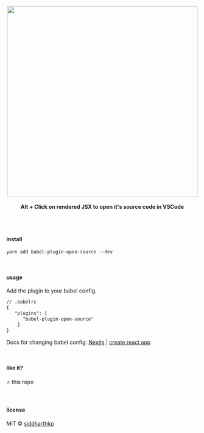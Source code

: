 <p align="center">
  <img src="https://github.com/siddharthkp/babel-plugin-open-source/blob/main/demo.gif?raw=true" height="500"/>
  <br><br>
  <b>Alt + Click on rendered JSX to open it's source code in VSCode</b>
  <br><br>
</p>

&nbsp;

#### install

```
yarn add babel-plugin-open-source --dev
```

&nbsp;

#### usage

Add the plugin to your babel config.

```diff
// .babelrc
{
   "plugins": [
      "babel-plugin-open-source"
    ]
}
```

 Docs for changing babel config: [Nextjs](https://nextjs.org/docs/advanced-features/customizing-babel-config) | [create react app](https://github.com/timarney/react-app-rewired)

&nbsp;

#### like it?

:star: this repo

&nbsp;

#### license

MIT © [siddharthkp](https://github.com/siddharthkp)
